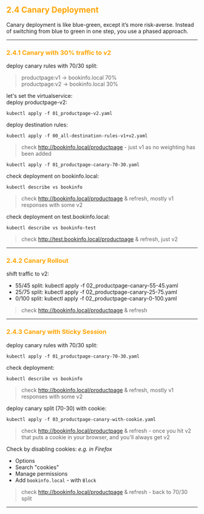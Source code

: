 ## <font color="orange"> 2.4 Canary Deployment </font>
Canary deployment is like blue-green, except it’s more risk-averse. Instead of switching from blue to green in one step, you use a phased approach.

---

### <font color="orange"> 2.4.1 Canary with 30% traffic to v2 </font>
deploy canary rules with 70/30 split:  
> productpage:v1 → bookinfo.local 70%  
> productpage:v2 → bookinfo.local 30%  

let's set the virtualservice:  
deploy productpage-v2:
```
kubectl apply -f 01_productpage-v2.yaml
```
deploy destination rules:
```
kubectl apply -f 00_all-destination-rules-v1+v2.yaml
```
> check http://bookinfo.local/productpage  - just v1 as no weighting has been added  


```
kubectl apply -f 01_productpage-canary-70-30.yaml
```
check deployment on bookinfo.local:
```
kubectl describe vs bookinfo
```
> check http://bookinfo.local/productpage & refresh, mostly v1 responses with some v2  

check deployment on test.bookinfo.local:
```
kubectl describe vs bookinfo-test
```
> check http://test.bookinfo.local/productpage & refresh, just v2  

---

### <font color="orange"> 2.4.2 Canary Rollout </font>
shift traffic to v2:

- 55/45 split: kubectl apply -f 02_productpage-canary-55-45.yaml  
- 25/75 split: kubectl apply -f 02_productpage-canary-25-75.yaml  
- 0/100 split: kubectl apply -f 02_productpage-canary-0-100.yaml  

> check http://bookinfo.local/productpage & refresh  

---

### <font color="orange"> 2.4.3 Canary with Sticky Session </font>
deploy canary rules with 70/30 split: 
```
kubectl apply -f 01_productpage-canary-70-30.yaml
```
check deployment:
```
kubectl describe vs bookinfo
```
> check http://bookinfo.local/productpage & refresh, mostly v1 responses with some v2  

deploy canary split (70-30) with cookie:
```
kubectl apply -f 03_productpage-canary-with-cookie.yaml
```

> check http://bookinfo.local/productpage & refresh - once you hit v2 that puts a cookie in your browser, and you'll always get v2  

Check by disabling cookies:
_e.g. in Firefox_
- Options
- Search "cookies"
- Manage permissions
- Add `bookinfo.local` - with `Block`

> check http://bookinfo.local/productpage & refresh - back to 70/30 split  

---